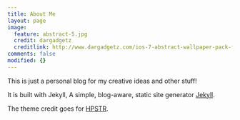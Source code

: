 ```yaml
---
title: About Me
layout: page
image:
  feature: abstract-5.jpg
  credit: dargadgetz
  creditlink: http://www.dargadgetz.com/ios-7-abstract-wallpaper-pack-for-iphone-5-and-ipod-touch-retina/
comments: false
modified: {}
---
```


This is just a personal blog for my creative ideas and other stuff!

It is built with Jekyll, A simple, blog-aware, static site generator [Jekyll](https://jekyllrb.com).

The theme credit goes for [HPSTR](https://github.com/mmistakes/hpstr-jekyll-theme).


